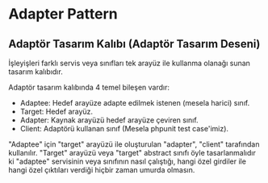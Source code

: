 # Adapter Pattern
## Adaptör Tasarım Kalıbı (Adaptör Tasarım Deseni)

İşleyişleri farklı servis veya sınıfları tek arayüz ile kullanma olanağı sunan tasarım kalıbıdır.

Adaptör tasarım kalıbında 4 temel bileşen vardır:

- Adaptee: Hedef arayüze adapte edilmek istenen (mesela harici) sınıf.
- Target: Hedef arayüz.
- Adapter: Kaynak arayüzü hedef arayüze çeviren sınıf.
- Client: Adaptörü kullanan sınıf (Mesela phpunit test case'imiz).

"Adaptee" için "target" arayüzü ile oluşturulan "adapter", "client" tarafından kullanılır. "Target" arayüzü veya "target" abstract sınıfı öyle tasarlanmalıdır ki "adaptee" servisinin veya sınıfının nasıl çalıştığı, hangi özel girdiler ile hangi özel çıktıları verdiği hiçbir zaman umurda olmasın.